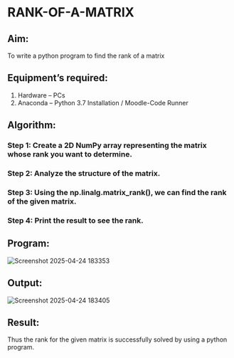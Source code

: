 # RANK-OF-A-MATRIX
## Aim:
To write a python program to find the rank of a matrix
## Equipment’s required:
1. 	Hardware – PCs
2. 	Anaconda – Python 3.7 Installation / Moodle-Code Runner
## Algorithm:
### Step 1: Create a 2D NumPy array representing the matrix whose rank you want to determine.
### Step 2: Analyze the structure of the matrix.
### Step 3: Using the np.linalg.matrix_rank(), we can find the rank of the given matrix.
### Step 4: Print the result to see the rank.
## Program:
![Screenshot 2025-04-24 183353](https://github.com/user-attachments/assets/ab6724a7-bdca-46b1-958b-5643057d7eaa)

## Output:
![Screenshot 2025-04-24 183405](https://github.com/user-attachments/assets/5be84774-9b58-416a-95e4-76a411b04072)

## Result:
Thus the rank for the given matrix is successfully solved by  using a python program.

